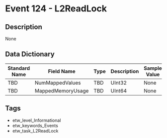 # Event 124 - L2ReadLock

## Description
None

## Data Dictionary
|Standard Name|Field Name|Type|Description|Sample Value|
|---|---|---|---|---|
|TBD|NumMappedValues|TBD|UInt32|None|None|
|TBD|MappedMemoryUsage|TBD|UInt64|None|None|

## Tags
* etw_level_Informational
* etw_keywords_Events
* etw_task_L2ReadLock